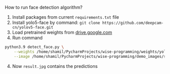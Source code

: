 How to run face detection algorithm?

1. Install packages from current `requirements.txt` file
2. Install yolo5-face by command: `git clone https://github.com/deepcam-cn/yolov5-face.git`
3. Load pretrained weights
   from [drive.google.com](https://drive.google.com/file/d/18oenL6tjFkdR1f5IgpYeQfDFqU4w3jEr/view)
4. Run command

```bash 
python3.9 detect_face.py \
    --weights /home/shamil/PycharmProjects/wise-programming/weights/yolov5n-face.pt \
    --image /home/shamil/PycharmProjects/wise-programming/demo_images/shamil-smile.jpg
```

4. Now `result.jpg` contains the predictions